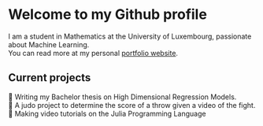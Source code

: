 # Welcome to my Github profile

I am a student in Mathematics at the University of Luxembourg, passionate about Machine Learning.\
You can read more at my personal  [portfolio website](https://jorislimonier.github.io/).

## Current projects

:book: Writing my Bachelor thesis on High Dimensional Regression Models.\
🥋 A judo project to determine the score of a throw given a video of the fight.\
:movie_camera: Making video tutorials on the Julia Programming Language
